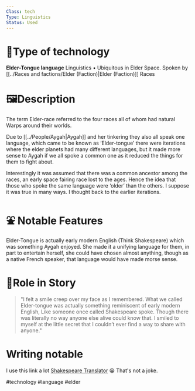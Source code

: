 ```yaml
---
Class: tech
Type: Linguistics
Status: Used
---
```

# 🔧Type of technology
**Elder-Tongue language**
Linguistics • Ubiquitous in Elder Space.
Spoken by [[../Races and factions/Elder (Faction)|Elder (Faction)]] Races 
# **🖼️Description** 
The term Elder-race referred to the four races all of whom had natural Warps around their worlds. 

Due to [[../People/Aygah|Aygah]] and her tinkering they also all speak one language, which came to be known as ‘Elder-tongue’ there were iterations where the elder planets had many different languages, but it made more sense to Aygah if we all spoke a common one as it reduced the things for them to fight about. 

Interestingly it was assumed that there was a common ancestor among the races, an early space fairing race lost to the ages. Hence the idea that those who spoke the same language were ‘older’ than the others. I suppose it was true in many ways. I thought back to the earlier iterations.

# ⛲ Notable Features
Elder-Tongue is actually early modern English (Think Shakespeare) which was something Aygah enjoyed. She made it a unifying language for them, in part to entertain herself, she could have chosen almost anything, though as a native French speaker, that language would have made morse sense. 

# 📜Role in Story
> "I felt a smile creep over my face as I remembered. What we called Elder-tongue was actually something reminiscent of early modern English, Like someone once called Shakespeare spoke. Though there was literally no way anyone else alive could know that. I smiled to myself at the little secret that I couldn’t ever find a way to share with anyone."
# Writing notable 
I use this link a lot
[Shakespeare  Translator](https://lingojam.com/EnglishtoShakespearean) 😀 That's not a joke. 

#technology #language #elder 